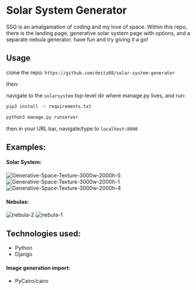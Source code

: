 # Solar System Generator

SSG is an amalgamation of coding and my love of space. Within this repo, there is the landing page, generative solar system page with options, and a separate nebula generator. have fun and try giving it a go!

## Usage

clone the repo: 
`https://github.com/deitz88/solar-system-generator`

then: 

navigate to the `solarsystem` top-level dir where manage.py lives, and run:
```bash
pip3 install -r requirements.txt
````
```bash
python3 manage.py runserver
```
then in your URL bar, navigate/type to `localhost:8000`


## Examples:
#### Solar System:
![Generative-Space-Texture-3000w-2000h-5](https://user-images.githubusercontent.com/16360065/134600719-1305e52e-7e23-4fd1-bb63-b0f3b1cea078.png)
![Generative-Space-Texture-3000w-2000h-1](https://user-images.githubusercontent.com/16360065/134600723-b4b78078-19ff-498c-a9b9-29d18c3efa36.png)
![Generative-Space-Texture-3000w-2000h-4](https://user-images.githubusercontent.com/16360065/134600730-d992f99e-7b9f-4cf3-b446-44884330021b.png)
#### Nebulas:
![nebula-2](https://user-images.githubusercontent.com/16360065/134600779-3f83e53e-b1a3-4893-aa79-a71ca30d3863.png)
![nebula-1](https://user-images.githubusercontent.com/16360065/134600786-db61b2c1-b36d-4a30-a18a-5498b3197159.png)


## Technologies used:
* Python
* Django

####            Image generation import:

* PyCairo/cairo

